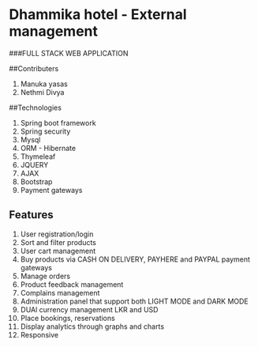 # Dhammika hotel - External management

###FULL STACK WEB APPLICATION 

##Contributers

1. Manuka yasas
2. Nethmi Divya 


##Technologies

1. Spring boot framework
2. Spring security
3. Mysql
4. ORM - Hibernate
5. Thymeleaf
6. JQUERY
7. AJAX
8. Bootstrap
8. Payment gateways


## Features

1. User registration/login
2. Sort and filter products
3. User cart management
4. Buy products via CASH ON DELIVERY, PAYHERE and PAYPAL payment gateways
5. Manage orders
6. Product feedback management
7. Complains management
8. Administration panel that support both LIGHT MODE and DARK MODE
9. DUAl currency management LKR and USD
10. Place bookings, reservations
11. Display analytics through graphs and charts
12. Responsive


